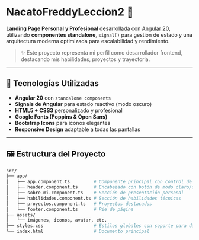# NacatoFreddyLeccion2 🚀

**Landing Page Personal y Profesional** desarrollada con [Angular 20](https://angular.dev/), utilizando **componentes standalone**, `signal()` para gestión de estado y una arquitectura moderna optimizada para escalabilidad y rendimiento.

> ✨ Este proyecto representa mi perfil como desarrollador frontend, destacando mis habilidades, proyectos y trayectoria.

---

## 🧩 Tecnologías Utilizadas

- **Angular 20** con `standalone components`
- **Signals de Angular** para estado reactivo (modo oscuro)
- **HTML5 + CSS3** personalizado y profesional
- **Google Fonts (Poppins & Open Sans)**
- **Bootstrap Icons** para íconos elegantes
- **Responsive Design** adaptable a todas las pantallas

---

## 🖼️ Estructura del Proyecto

```bash
src/
├── app/
│   ├── app.component.ts         # Componente principal con control de modo oscuro
│   ├── header.component.ts      # Encabezado con botón de modo claro/oscuro y avatar
│   ├── sobre-mi.component.ts    # Sección de presentación personal
│   ├── habilidades.component.ts # Sección de habilidades técnicas
│   ├── proyectos.component.ts   # Proyectos destacados
│   └── footer.component.ts      # Pie de página
├── assets/
│   └── imágenes, íconos, avatar, etc.
├── styles.css                   # Estilos globales con soporte para dark/light mode
└── index.html                   # Documento principal
